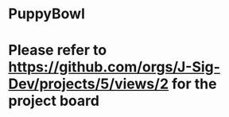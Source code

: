 # PuppyBowl

# Please refer to https://github.com/orgs/J-Sig-Dev/projects/5/views/2 for the project board
